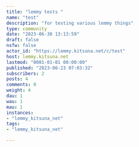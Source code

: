 ```yaml
---
title: "lemmy tests " 
name: "test"
description: "for testing various lemmy things"
type: community
date: "2023-06-30 13:13:59"
draft: false
nsfw: false
actor_id: "https://lemmy.kitsuna.net/c/test"
host: lemmy.kitsuna.net
lastmod: "0001-01-01 00:00:00"
published: "2023-06-23 07:03:32"
subscribers: 2
posts: 4
comments: 0
weight: 4
dau: 1
wau: 1
mau: 1
instances:
- "lemmy_kitsuna_net"
tags: 
- "lemmy_kitsuna_net"

---
```

